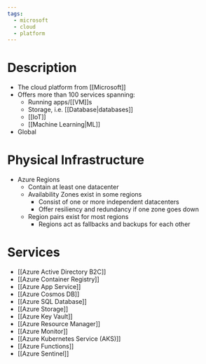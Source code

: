 ```yaml
---
tags:
  - microsoft
  - cloud
  - platform
---
```

# Description
- The cloud platform from [[Microsoft]]
- Offers more than 100 services spanning:
	- Running apps/[[VM]]s
	- Storage, i.e. [[Database|databases]]
	- [[IoT]]
	- [[Machine Learning|ML]]
- Global
# Physical Infrastructure
- Azure Regions
	- Contain at least one datacenter
	- Availability Zones exist in some regions
		- Consist of one or more independent datacenters
		- Offer resiliency and redundancy if one zone goes down
	- Region pairs exist for most regions
		- Regions act as fallbacks and backups for each other
# Services
- [[Azure Active Directory B2C]]
- [[Azure Container Registry]]
- [[Azure App Service]]
- [[Azure Cosmos DB]]
- [[Azure SQL Database]]
- [[Azure Storage]]
- [[Azure Key Vault]]
- [[Azure Resource Manager]]
- [[Azure Monitor]]
- [[Azure Kubernetes Service (AKS)]]
- [[Azure Functions]]
- [[Azure Sentinel]]